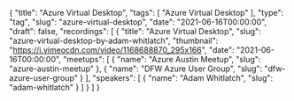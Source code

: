 {
  "title": "Azure Virtual Desktop",
  "tags": [
    "Azure Virtual Desktop"
  ],
  "type": "tag",
  "slug": "azure-virtual-desktop",
  "date": "2021-06-16T00:00:00",
  "draft": false,
  "recordings": [
    {
      "title": "Azure Virtual Desktop",
      "slug": "azure-virtual-desktop-by-adam-whitlatch",
      "thumbnail": "https://i.vimeocdn.com/video/1168688870_295x166",
      "date": "2021-06-16T00:00:00",
      "meetups": [
        {
          "name": "Azure Austin Meetup",
          "slug": "azure-austin-meetup"
        },
        {
          "name": "DFW Azure User Group",
          "slug": "dfw-azure-user-group"
        }
      ],
      "speakers": [
        {
          "name": "Adam Whitlatch",
          "slug": "adam-whitlatch"
        }
      ]
    }
  ]
}